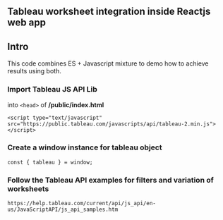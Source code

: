## Tableau worksheet integration inside Reactjs web app

## Intro

This code combines ES + Javascript mixture to demo how to achieve results using both.

### Import Tableau JS API Lib 

into `<head>` of **/public/index.html**

```
<script type="text/javascript" src="https://public.tableau.com/javascripts/api/tableau-2.min.js"></script>
```

### Create a window instance for tableau object

```
const { tableau } = window;
```

### Follow the Tableau API examples for filters and variation of worksheets
```
https://help.tableau.com/current/api/js_api/en-us/JavaScriptAPI/js_api_samples.htm
```

